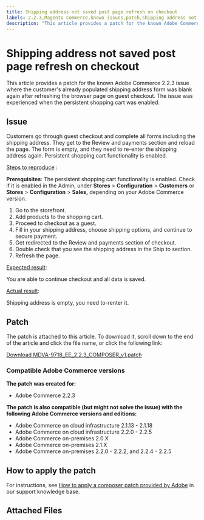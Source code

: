 ```yaml
---
title: Shipping address not saved post page refresh on checkout
labels: 2.2.3,Magento Commerce,known issues,patch,shipping address not saved,troubleshooting,Adobe Commerce,on-premises,cloud infrastructure
description: "This article provides a patch for the known Adobe Commerce 2.2.3 issue where the customer's already populated shipping address form was blank again after refreshing the browser page on guest checkout. The issue was experienced when the persistent shopping cart was enabled."
---
```


# Shipping address not saved post page refresh on checkout

This article provides a patch for the known Adobe Commerce 2.2.3 issue where the customer's already populated shipping address form was blank again after refreshing the browser page on guest checkout. The issue was experienced when the persistent shopping cart was enabled.

## Issue

Customers go through guest checkout and complete all forms including the shipping address. They get to the Review and payments section and reload the page. The form is empty, and they need to re-enter the shipping address again. Persistent shopping cart functionality is enabled.

<u>Steps to reproduce</u> :

**Prerequisites**: The persistent shopping cart functionality is enabled. Check if it is enabled in the Admin, under **Stores** > **Configuration** > **Customers** or **Stores** > **Configuration** > **Sales,** depending on your Adobe Commerce version.

1. Go to the storefront.
1. Add products to the shopping cart.
1. Proceed to checkout as a guest.
1. Fill in your shipping address, choose shipping options, and continue to secure payment.
1. Get redirected to the Review and payments section of checkout.
1. Double check that you see the shipping address in the Ship to section.
1. Refresh the page.

<u>Expected result</u>:

You are able to continue checkout and all data is saved.

<u>Actual result</u>:

Shipping address is empty, you need to-renter it.

## Patch

The patch is attached to this article. To download it, scroll down to the end of the article and click the file name, or click the following link:

[Download MDVA-9718\_EE\_2.2.3\_COMPOSER\_v1.patch](assets/MDVA-9718_EE_2.2.3_COMPOSER_v1.patch.zip)

### Compatible Adobe Commerce versions

**The patch was created for:**

* Adobe Commerce 2.2.3

**The patch is also compatible (but might not solve the issue) with the following Adobe Commerce versions and editions:**

* Adobe Commerce on cloud infrastructure 2.1.13 - 2.1.18
* Adobe Commerce on cloud infrastructure 2.2.0 - 2.2.5
* Adobe Commerce on-premises 2.0.X
* Adobe Commerce on-premises 2.1.X
* Adobe Commerce on-premises 2.2.0 - 2.2.2, and 2.2.4 - 2.2.5

## How to apply the patch

For instructions, see [How to apply a composer patch provided by Adobe](https://support.magento.com/hc/en-us/articles/360028367731) in our support knowledge base.

## Attached Files 